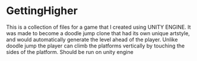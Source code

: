 # GettingHigher
 This is a collection of files for a game that I created using UNITY ENGINE. It was made to become a doodle jump clone that had its own unique artstyle, and would automatically generate the level ahead of the player. Unlike doodle jump the player can climb the platforms vertically by touching the sides of the platform. Should be run on unity engine
